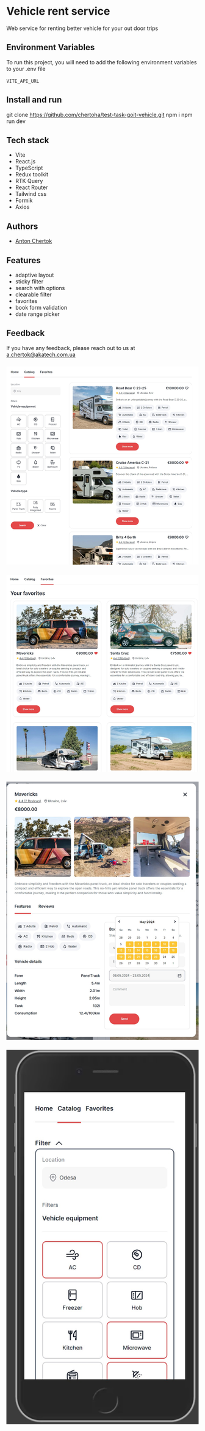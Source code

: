 # Vehicle rent service

Web service for renting better vehicle for your out door trips

## Environment Variables

To run this project, you will need to add the following environment variables to your .env file

`VITE_API_URL`

## Install and run

git clone https://github.com/chertoha/test-task-goit-vehicle.git
npm i
npm run dev

## Tech stack

- Vite
- React.js
- TypeScript
- Redux toolkit
- RTK Query
- React Router
- Tailwind css
- Formik
- Axios

## Authors

- [Anton Chertok](https://github.com/chertoha)

## Features

- adaptive layout
- sticky filter
- search with options
- clearable filter
- favorites
- book form validation
- date range picker

## Feedback

If you have any feedback, please reach out to us at a.chertok@akatech.com.ua

###

![Catalog page](/screenshots/catalog_page.jpg)

###

![Favorites page](/screenshots/favorites_page.jpg)

###

![Modal window](/screenshots/modal_window.jpg)

###

![Adaptive filter](/screenshots/adaptive_filter.jpg)
